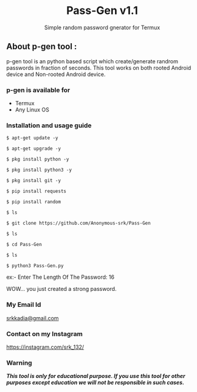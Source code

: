 <h1 align="center">Pass-Gen v1.1</h1>
<p align="center">
      Simple random password gnerator for Termux
</p>

## About p-gen tool :

p-gen tool is an python based script which create/generate randrom passwords in fraction of seconds. This tool works on both rooted Android device and Non-rooted Android device.



### p-gen is available for

* Termux
* Any Linux OS

### Installation and usage guide
```
$ apt-get update -y
```
```
$ apt-get upgrade -y
```
```
$ pkg install python -y 
```
```
$ pkg install python3 -y
```
```
$ pkg install git -y
```
```
$ pip install requests
```
```
$ pip install random
```
```
$ ls
```
```
$ git clone https://github.com/Anonymous-srk/Pass-Gen
```
```
$ ls
```
```
$ cd Pass-Gen
```
```
$ ls
```
```
$ python3 Pass-Gen.py
```
ex:- Enter The Length Of The Password: 16

WOW... you just created a strong password.

### My Email Id
srkkadia@gmail.com

### Contact on my Instagram 
https://instagram.com/srk_132/

### Warning

***This tool is only for educational purpose. If you use this tool for other purposes except education we will not be responsible in such cases.***
